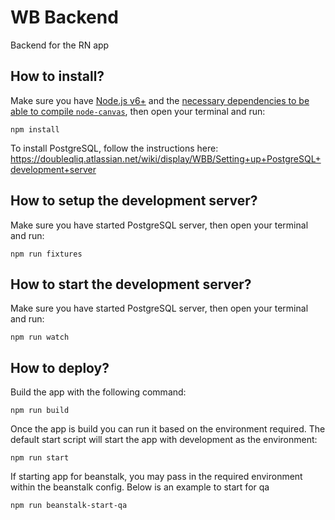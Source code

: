 # WB Backend

Backend for the RN app

## How to install?

Make sure you have [Node.js v6+](https://nodejs.org) and the [necessary dependencies to be able to compile `node-canvas`](https://github.com/Automattic/node-canvas#installation), then open your terminal and run:

`npm install`

To install PostgreSQL, follow the instructions here:
https://doubleqliq.atlassian.net/wiki/display/WBB/Setting+up+PostgreSQL+development+server

## How to setup the development server?

Make sure you have started PostgreSQL server, then open your terminal and run:

`npm run fixtures`

## How to start the development server?

Make sure you have started PostgreSQL server, then open your terminal and run:

`npm run watch`

## How to deploy?

Build the app with the following command:

`npm run build`

Once the app is build you can run it based on the environment required.  The default start script will start the app with development as the environment:

`npm run start`

If starting app for beanstalk, you may pass in the required environment within the beanstalk config. Below is an example to start for qa

`npm run beanstalk-start-qa`
